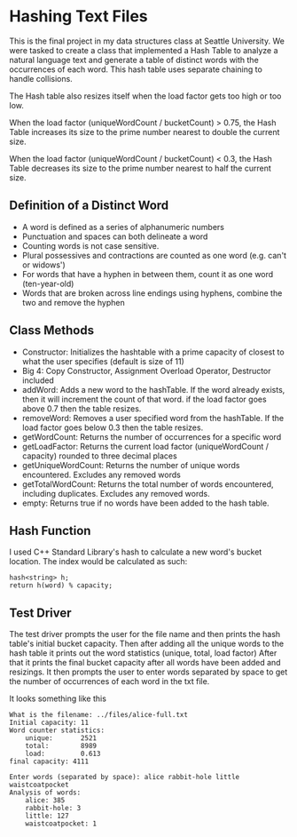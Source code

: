 # Hashing Text Files

This is the final project in my data structures class at Seattle University. We were tasked to create a class that implemented a Hash
Table to analyze a natural language text and generate a table of distinct words with the occurrences of each word. This hash table uses separate chaining
to handle collisions.

The Hash table also resizes itself when the load factor gets too high or too low. 

When the load factor (uniqueWordCount / bucketCount) > 0.75, the Hash Table
increases its size to the prime number nearest to double the current size. 

When the load factor (uniqueWordCount / bucketCount) <  0.3, the Hash Table 
decreases its size to the prime number nearest to half the current size.

## Definition of a Distinct Word

* A word is defined as a series of alphanumeric numbers
* Punctuation and spaces can both delineate a word
* Counting words is not case sensitive.
* Plural possessives and contractions are counted as one word (e.g. can't or widows')
* For words that have a hyphen in between them, count it as one word (ten-year-old)
* Words that are broken across line endings using hyphens, combine the two and remove the hyphen

## Class Methods

* Constructor: Initializes the hashtable with a prime capacity of closest to what the user specifies (default is size of 11)
* Big 4: Copy Constructor, Assignment Overload Operator, Destructor included
* addWord: Adds a new word to the hashTable. If the word already exists, then it will increment the count of that word. if the load factor goes above 0.7 then the table resizes.
* removeWord: Removes a user specified word from the hashTable. If the load factor goes below 0.3 then the table resizes.
* getWordCount: Returns the number of occurrences for a specific word
* getLoadFactor: Returns the current load factor (uniqueWordCount / capacity) rounded to three decimal places
* getUniqueWordCount: Returns the number of unique words encountered. Excludes any removed words
* getTotalWordCount: Returns the total number of words encountered, including duplicates. Excludes any removed words.
* empty: Returns true if no words have been added to the hash table.

## Hash Function
I used C++ Standard Library's hash to calculate a new word's bucket location. The index would be calculated as such:
``` 
hash<string> h;
return h(word) % capacity;
```

## Test Driver

The test driver prompts the user for the file name and then prints the hash table's initial bucket capacity.
Then after adding all the unique words to the hash table it prints out the word statistics (unique, total, load factor)
After that it prints the final bucket capacity after all words have been added and resizings.
It then prompts the user to enter words separated by space to get the number of occurrences of each word in the txt file.

It looks something like this 

```
What is the filename: ../files/alice-full.txt
Initial capacity: 11
Word counter statistics: 
	unique:       2521
	total:        8989
	load:         0.613
final capacity: 4111

Enter words (separated by space): alice rabbit-hole little waistcoatpocket
Analysis of words:
	alice: 385
	rabbit-hole: 3
	little: 127
	waistcoatpocket: 1
```
  
  




